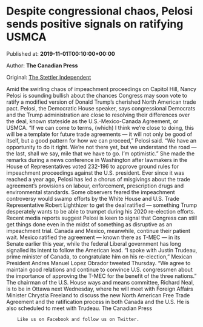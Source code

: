 
# Despite congressional chaos, Pelosi sends positive signals on ratifying USMCA

Published at: **2019-11-01T00:10:00+00:00**

Author: **The Canadian Press**

Original: [The Stettler Independent](https://www.stettlerindependent.com/news/despite-congressional-chaos-pelosi-sends-positive-signals-on-ratifying-usmca/)

Amid the swirling chaos of impeachment proceedings on Capitol Hill, Nancy Pelosi is sounding bullish about the chances Congress may soon vote to ratify a modified version of Donald Trump’s cherished North American trade pact.
Pelosi, the Democratic House speaker, says congressional Democrats and the Trump administration are close to resolving their differences over the deal, known stateside as the U.S.-Mexico-Canada Agreement, or USMCA.
“If we can come to terms, (which) I think we’re close to doing, this will be a template for future trade agreements — it will not only be good of itself, but a good pattern for how we can proceed,” Pelosi said.
“We have an opportunity to do it right. We’re not there yet, but we understand the road — the last, shall we say, mile that we have to go. I’m optimistic.”
She made the remarks during a news conference in Washington after lawmakers in the House of Representatives voted 232-196 to approve ground rules for impeachment proceedings against the U.S. president.
Ever since it was reached a year ago, Pelosi has led a chorus of misgivings about the trade agreement’s provisions on labour, enforcement, prescription drugs and environmental standards.
Some observers feared the impeachment controversy would swamp efforts by the White House and U.S. Trade Representative Robert Lighthizer to get the deal ratified — something Trump desperately wants to be able to trumpet during his 2020 re-election efforts.
Recent media reports suggest Pelosi is keen to signal that Congress can still get things done even in the midst of something as disruptive as an impeachment trial.
Canada and Mexico, meanwhile, continue their patient wait. Mexico ratified the agreement — known there as T-MEC — in its Senate earlier this year, while the federal Liberal government has long signalled its intent to follow the American lead.
“I spoke with Justin Trudeau, prime minister of Canada, to congratulate him on his re-election,” Mexican President Andres Manuel Lopez Obrador tweeted Thursday.
“We agree to maintain good relations and continue to convince U.S. congressmen about the importance of approving the T-MEC for the benefit of the three nations.”
The chairman of the U.S. House ways and means committee, Richard Neal, is to be in Ottawa next Wednesday, where he will meet with Foreign Affairs Minister Chrystia Freeland to discuss the new North American Free Trade Agreement and the ratification process in both Canada and the U.S. He is also scheduled to meet with Trudeau.
The Canadian Press

        Like us on Facebook and follow us on Twitter.
      
